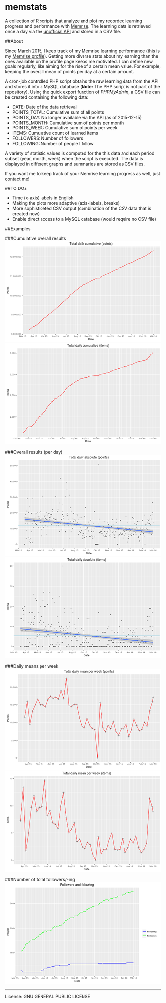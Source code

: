 # memstats

A collection of R scripts that analyze and plot my recorded learning progress and performance with [Memrise](http://www.memrise.com). The learning data is retrieved once a day via the [unofficial API](https://github.com/carpiediem/memrise-enhancement-suite/wiki/Unofficial-Documentation-for-the-Memrise-API) and stored in a CSV file. 

##About

Since March 2015, I keep track of my Memrise learning performance (this is my [Memrise profile](http://www.memrise.com/user/mucx)). Getting more diverse stats about my learning than the ones available on the profile page keeps me motivated. I can define new goals regularly, like aiming for the rise of a certain mean value. For example, keeping the overall mean of points per day at a certain amount.

A cron-job controlled PHP script obtains the raw learning data from the API and stores it into a MySQL database (__Note:__ The PHP script is not part of the repository). Using the quick export function of _PHPMyAdmin_, a CSV file can be created containing the following data:

* DATE:         Date of the data retrieval
* POINTS_TOTAL: Cumulative sum of all points
* POINTS_DAY:   No longer available via the API (as of 2015-12-15)
* POINTS_MONTH: Cumulative sum of points per month
* POINTS_WEEK:  Cumulative sum of points per week
* ITEMS:        Cumulative count of learned items
* FOLLOWERS:    Number of followers
* FOLLOWING:    Number of people I follow

A variety of statistic values is computed for the this data and each period subset (year, month, week) when the script is executed. The data is displayed in different graphs and summaries are stored as CSV files.

If you want me to keep track of your Memrise learning progress as well, just contact me!

##TO DOs

* Time (x-axis) labels in English
* Making the plots more adaptive (axis-labels, breaks)
* More sophisticeted CSV output (combination of the CSV data that is created now)
* Enable direct access to a MySQL database (would require no CSV file)

##Examples

###Cumulative overall results
![Total points](./output/plots/total/daily_cum_points.png)
![Total items](./output/plots/total/daily_cum_items.png)

###Overall results (per day)
![Points per day](./output/plots/total/daily_abs_points.png)
![Items per day](./output/plots/total/daily_abs_items.png)

###Daily means per week
![Points per day](./output/plots/total/daily_mean_per_week_points.png)
![Items per day](./output/plots/total/daily_mean_per_week_items.png)

###Number of total followers/-ing
![Total followers/-ing](./output/plots/total/followersing.png)

* * *
License: GNU GENERAL PUBLIC LICENSE